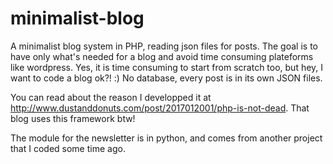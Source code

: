 # minimalist-blog
A minimalist blog system in PHP, reading json files for posts. The goal is to have only what's needed for a blog and avoid time consuming plateforms like wordpress. Yes, it is time consuming to start from scratch too, but hey, I want to code a blog ok?! :)
No database, every post is in its own JSON files. 

You can read about the reason I developped it at http://www.dustanddonuts.com/post/2017012001/php-is-not-dead. That blog uses this framework btw!

The module for the newsletter is in python, and comes from another project that I coded some time ago. 

